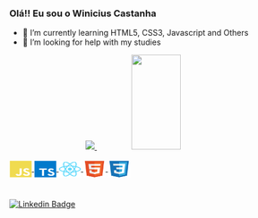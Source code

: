 ### Olá!! Eu sou o Winicius Castanha


- 🌱 I’m currently learning HTML5, CSS3, Javascript and Others
- 🤔 I’m looking for help with my studies

<div align="center">
  <a href="https://github.com/winiicastanha">
  <img widht:"42%" height="170em" src="https://github-readme-stats.vercel.app/api?username=winiicastanha&show_icons=true&theme=tokyonight&include_all_commits=false&count_private=true"/>
  <img  width="42%" height="170em" src="https://github-readme-stats.vercel.app/api/top-langs/?username=winiicastanha&hide=c%2B%2B,java,ruby,starlark,objective%2DC,makefile,objective%2Dc%2B%2B&layout=compact&langs_count=7&theme=tokyonight"/>
</div>
  
  <div style="display: inline_block"><br>
    <img align="center" alt="Wini-Js" height="30" width="40" src="https://raw.githubusercontent.com/devicons/devicon/master/icons/javascript/javascript-plain.svg">
    <img align="center" alt="Wini-Ts" height="30" width="40" src="https://raw.githubusercontent.com/devicons/devicon/master/icons/typescript/typescript-plain.svg">
    <img align="center" alt="Wini-React" height="30" width="40" src="https://raw.githubusercontent.com/devicons/devicon/master/icons/react/react-original.svg">
    <img align="center" alt="Wini-HTML" height="30" width="40" src="https://raw.githubusercontent.com/devicons/devicon/master/icons/html5/html5-original.svg">
    <img align="center" alt="Wini-CSS" height="30" width="40" src="https://raw.githubusercontent.com/devicons/devicon/master/icons/css3/css3-original.svg">
  </div>
  
   #
  [![Linkedin Badge](https://img.shields.io/badge/-Wincius%20Castanha-6633cc?style=flat-square&logo=Linkedin&logoColor=white&link=https://www.linkedin.com/in/winiciuscastanha//)](https://www.linkedin.com/in/winiciuscastanha/)

